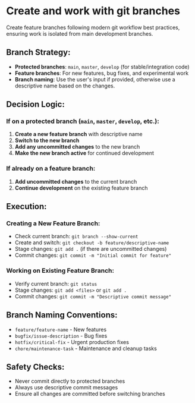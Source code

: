 # Create and work with git branches

Create feature branches following modern git workflow best practices, ensuring work is isolated from main development branches.

## Branch Strategy:

- **Protected branches**: `main`, `master`, `develop` (for stable/integration code)
- **Feature branches**: For new features, bug fixes, and experimental work
- **Branch naming**: Use the user's input if provided, otherwise use a descriptive name based on the changes.

## Decision Logic:

### If on a protected branch (`main`, `master`, `develop`, etc.):
1. **Create a new feature branch** with descriptive name
2. **Switch to the new branch** 
3. **Add any uncommitted changes** to the new branch
4. **Make the new branch active** for continued development

### If already on a feature branch:
1. **Add uncommitted changes** to the current branch
2. **Continue development** on the existing feature branch

## Execution:

### Creating a New Feature Branch:
- Check current branch: `git branch --show-current`
- Create and switch: `git checkout -b feature/descriptive-name`
- Stage changes: `git add .` (if there are uncommitted changes)
- Commit changes: `git commit -m "Initial commit for feature"`

### Working on Existing Feature Branch:
- Verify current branch: `git status`
- Stage changes: `git add <files>` or `git add .`
- Commit changes: `git commit -m "Descriptive commit message"`

## Branch Naming Conventions:

- `feature/feature-name` - New features
- `bugfix/issue-description` - Bug fixes  
- `hotfix/critical-fix` - Urgent production fixes
- `chore/maintenance-task` - Maintenance and cleanup tasks

## Safety Checks:

- Never commit directly to protected branches
- Always use descriptive commit messages
- Ensure all changes are committed before switching branches